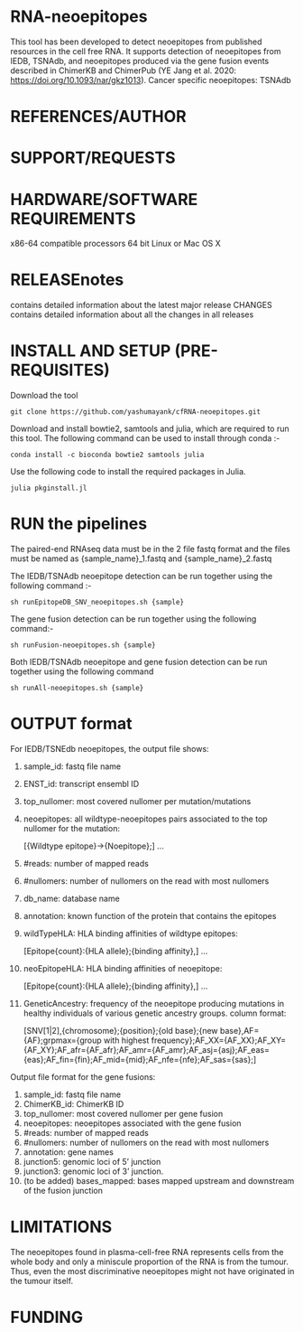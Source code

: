# RNA-neoepitopes
This tool has been developed to detect neoepitopes from published resources in the cell free RNA. It supports detection of neoepitopes from IEDB, TSNAdb, and neoepitopes produced via the gene fusion events described in ChimerKB and ChimerPub (YE Jang et al. 2020: https://doi.org/10.1093/nar/gkz1013). Cancer specific neoepitopes: TSNAdb

# REFERENCES/AUTHOR

# SUPPORT/REQUESTS

# HARDWARE/SOFTWARE REQUIREMENTS
x86-64 compatible processors
64 bit Linux or Mac OS X

# RELEASEnotes 
contains detailed information about the latest major release CHANGES contains detailed information about all the changes in all releases

# INSTALL AND SETUP (PRE-REQUISITES)

Download the tool
```
git clone https://github.com/yashumayank/cfRNA-neoepitopes.git
```

Download and install bowtie2, samtools and julia, which are required to run this tool. The following command can be used to install through conda :-
```
conda install -c bioconda bowtie2 samtools julia
```

Use the following code to install the required packages in Julia.
```
julia pkginstall.jl
```

# RUN the pipelines 

The paired-end RNAseq data must be in the 2 file fastq format and the files must be named as {sample_name}_1.fastq and {sample_name}_2.fastq

The IEDB/TSNAdb neoepitope detection can be run together using the following command :- 
```
sh runEpitopeDB_SNV_neoepitopes.sh {sample}
```

The gene fusion detection can be run together using the following command:- 
```
sh runFusion-neoepitopes.sh {sample}
```
Both IEDB/TSNAdb neoepitope and gene fusion detection can be run together using the following command
```
sh runAll-neoepitopes.sh {sample}
```


# OUTPUT format

For IEDB/TSNEdb neoepitopes, the output file shows:

1) sample_id: fastq file name
2) ENST_id: transcript ensembl ID 
3) top_nullomer: most covered nullomer per mutation/mutations
4) neoepitopes: all wildtype-neoepitopes pairs associated to the top nullomer for the mutation:
   
   [{Wildtype epitope}->{Noepitope};] ...
5) #reads: number of mapped reads
6) #nullomers: number of nullomers on the read with most nullomers
7) db_name: database name
8) annotation: known function of the protein that contains the epitopes
9) wildTypeHLA: HLA binding affinities of wildtype epitopes:
 
    [Epitope{count}:{HLA allele};{binding affinity},] ... 
10) neoEpitopeHLA: HLA binding affinities of neoepitope:

    [Epitope{count}:{HLA allele};{binding affinity},] ... 
11) GeneticAncestry: frequency of the neoepitope producing mutations in healthy individuals of various genetic ancestry groups. column format:
    
    [SNV[1|2],{chromosome};{position};{old base};{new base},AF={AF};grpmax={group with highest frequency};AF_XX={AF_XX};AF_XY={AF_XY};AF_afr={AF_afr};AF_amr={AF_amr};AF_asj={asj};AF_eas={eas};AF_fin={fin};AF_mid={mid};AF_nfe={nfe};AF_sas={sas};]


Output file format for the gene fusions:

1) sample_id: fastq file name
2) ChimerKB_id: ChimerKB ID
3) top_nullomer: most covered nullomer per gene fusion
4) neoepitopes: neoepitopes associated with the gene fusion
5) #reads: number of mapped reads
6) #nullomers: number of nullomers on the read with most nullomers
7) annotation: gene names
8) junction5: genomic loci of 5’ junction
9) junction3: genomic loci of 3’ junction.
10) (to be added) bases_mapped: bases mapped upstream and downstream of the fusion junction

# LIMITATIONS
The neoepitopes found in plasma-cell-free RNA represents cells from the whole body and only a miniscule proportion of the RNA is from the tumour. Thus, even the most discriminative neoepitopes might not have originated in the tumour itself.

# FUNDING

